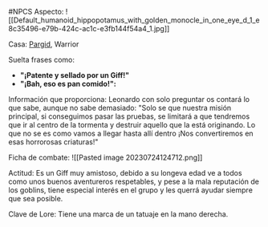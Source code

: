 #NPCS
Aspecto: 
	![[Default_humanoid_hippopotamus_with_golden_monocle_in_one_eye_d_1_e8c35496-e79b-424c-ac1c-e3fb144f54a4_1.jpg]]

Casa:  <u>Pargid</u>, Warrior


Suelta frases como: 
- **"¡Patente y sellado por un Giff!"**
- **"¡Bah, eso es pan comido!":**

Información que proporciona:
	Leonardo con solo preguntar os contará lo que sabe, aunque no sabe demasiado:
	"Solo se que nuestra misión principal, si conseguimos pasar las pruebas, se limitará a que tendremos que ir al centro de la tormenta y destruir aquello que la está originando. Lo que no se es como vamos a llegar hasta allí dentro ¡Nos convertiremos en esas horrorosas criaturas!"

Ficha de combate:
	![[Pasted image 20230724124712.png]]

Actitud:
	Es un Giff muy amistoso, debido a su longeva edad ve a todos como unos buenos aventureros respetables, y pese a la mala reputación de los goblins, tiene especial interés en el grupo y les querrá ayudar siempre que sea posible.

Clave de Lore:
	Tiene una marca de un tatuaje en la mano derecha.